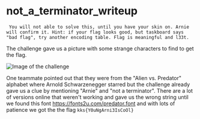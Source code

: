 # not_a_terminator_writeup
`
You will not able to solve this, until you have your skin on. Arnie will confirm it.
Hint: if your flag looks good, but taskboard says "bad flag", try another encoding table. Flag is meaningful and l33t.`

The challenge gave us a picture with some strange characters to find to get the flag. 

![Image of the challenge](https://tasks.kksctf.ru/tasks/27856a0f-6db1-41b5-95c9-82f914797798/pic.png)

One teammate pointed out that they were from the "Alien vs. Predator" alphabet where Arnold Schwarzenegger starred but the challenge already gave us a clue by mentioning "Arnie" and "not a terminator". There are a lot of versions online that weren't working and gave us the wrong string until we found this font https://fonts2u.com/predator.font and with lots of patience we got the the flag `kks{Y0uNgArni3IsCoOl}`
